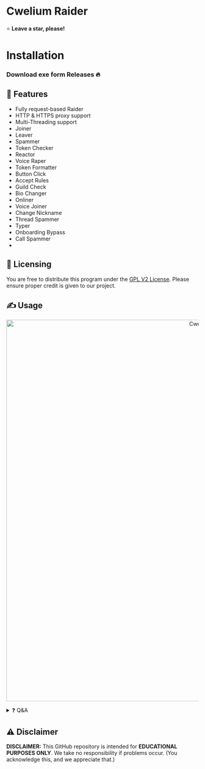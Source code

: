 # Cwelium Raider

⭐ **Leave a star, please!**

# Installation
### Download exe form Releases 🔥

## 👾 Features

- Fully request-based Raider
- HTTP & HTTPS proxy support
- Multi-Threading support
- Joiner
- Leaver
- Spammer
- Token Checker
- Reactor
- Voice Raper
- Token Formatter
- Button Click
- Accept Rules
- Guild Check
- Bio Changer
- Onliner
- Voice Joiner
- Change Nickname
- Thread Spammer
- Typer
- Onboarding Bypass
- Call Spammer
- 
## 📝 Licensing
You are free to distribute this program under the [GPL V2 License](https://www.gnu.org/licenses/old-licenses/gpl-2.0.txt). Please ensure proper credit is given to our project.

## ✍️ Usage
<p align="center">
  <img src="https://cdn.discordapp.com/attachments/1230885038653046876/1238812522530734141/JJUj6cF.png?ex=6640a591&is=663f5411&hm=17e35263f9e6d894aa5ce3e1594b94e377282a03a4637caeba53833939531749&" alt="Cwelium" width="1000">
</p>

<details>
<summary>❓ Q&A</summary>

- **Which version of the Discord API does Cwelium Raider use?**
  - Cwelium Raider utilizes Discord API version 9 (v9).

</details>

## ⚠️ Disclaimer
**DISCLAIMER:** This GitHub repository is intended for **EDUCATIONAL PURPOSES ONLY**. We take no responsibility if problems occur. (You acknowledge this, and we appreciate that.)
